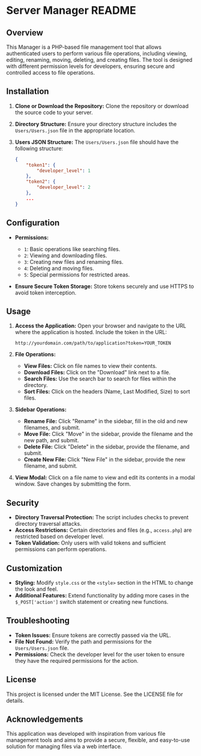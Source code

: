 # Server Manager README

## Overview

This Manager is a PHP-based file management tool that allows authenticated users to perform various file operations, including viewing, editing, renaming, moving, deleting, and creating files. The tool is designed with different permission levels for developers, ensuring secure and controlled access to file operations.


## Installation

1. **Clone or Download the Repository:**
   Clone the repository or download the source code to your server.

2. **Directory Structure:**
   Ensure your directory structure includes the `Users/Users.json` file in the appropriate location.

3. **Users JSON Structure:**
   The `Users/Users.json` file should have the following structure:
   ```json
   {
       "token1": {
           "developer_level": 1
       },
       "token2": {
           "developer_level": 2
       },
       ...
   }
   ```

## Configuration

- **Permissions:**
  - `1`: Basic operations like searching files.
  - `2`: Viewing and downloading files.
  - `3`: Creating new files and renaming files.
  - `4`: Deleting and moving files.
  - `5`: Special permissions for restricted areas.

- **Ensure Secure Token Storage:**
  Store tokens securely and use HTTPS to avoid token interception.

## Usage

1. **Access the Application:**
   Open your browser and navigate to the URL where the application is hosted. Include the token in the URL:
   ```
   http://yourdomain.com/path/to/application?token=YOUR_TOKEN
   ```

2. **File Operations:**
   - **View Files:**
     Click on file names to view their contents.
   - **Download Files:**
     Click on the "Download" link next to a file.
   - **Search Files:**
     Use the search bar to search for files within the directory.
   - **Sort Files:**
     Click on the headers (Name, Last Modified, Size) to sort files.

3. **Sidebar Operations:**
   - **Rename File:**
     Click "Rename" in the sidebar, fill in the old and new filenames, and submit.
   - **Move File:**
     Click "Move" in the sidebar, provide the filename and the new path, and submit.
   - **Delete File:**
     Click "Delete" in the sidebar, provide the filename, and submit.
   - **Create New File:**
     Click "New File" in the sidebar, provide the new filename, and submit.

4. **View Modal:**
   Click on a file name to view and edit its contents in a modal window. Save changes by submitting the form.

## Security

- **Directory Traversal Protection:**
  The script includes checks to prevent directory traversal attacks.
- **Access Restrictions:**
  Certain directories and files (e.g., `access.php`) are restricted based on developer level.
- **Token Validation:**
  Only users with valid tokens and sufficient permissions can perform operations.

## Customization

- **Styling:**
  Modify `style.css` or the `<style>` section in the HTML to change the look and feel.
- **Additional Features:**
  Extend functionality by adding more cases in the `$_POST['action']` switch statement or creating new functions.

## Troubleshooting

- **Token Issues:**
  Ensure tokens are correctly passed via the URL.
- **File Not Found:**
  Verify the path and permissions for the `Users/Users.json` file.
- **Permissions:**
  Check the developer level for the user token to ensure they have the required permissions for the action.

## License

This project is licensed under the MIT License. See the LICENSE file for details.

## Acknowledgements

This application was developed with inspiration from various file management tools and aims to provide a secure, flexible, and easy-to-use solution for managing files via a web interface.
